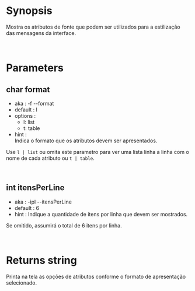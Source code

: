 # Synopsis

Mostra os atributos de fonte que podem ser utilizados para a estilização das 
mensagens da interface.



&nbsp;

# Parameters

## char format

- aka       : -f --format
- default   : l
- options   : 
  - l: list
  - t: table
- hint      :  
  Indica o formato que os atributos devem ser apresentados.

Use `l | list` ou omita este parametro para ver uma lista linha a linha com o 
nome de cada atributo ou `t | table`.


&nbsp;

## int itensPerLine

- aka       : -ipl --itensPerLine
- default   : 6
- hint      :
  Indique a quantidade de itens por linha que devem ser mostrados.

Se omitido, assumirá o total de 6 itens por linha.



&nbsp;

# Returns string

Printa na tela as opções de atributos conforme o formato de apresentação 
selecionado.